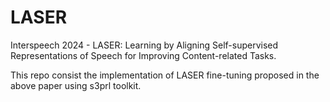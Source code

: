 # LASER

Interspeech 2024 - LASER: Learning by Aligning Self-supervised Representations of Speech for Improving Content-related Tasks.

This repo consist the implementation of LASER fine-tuning proposed in the above paper using s3prl toolkit.
